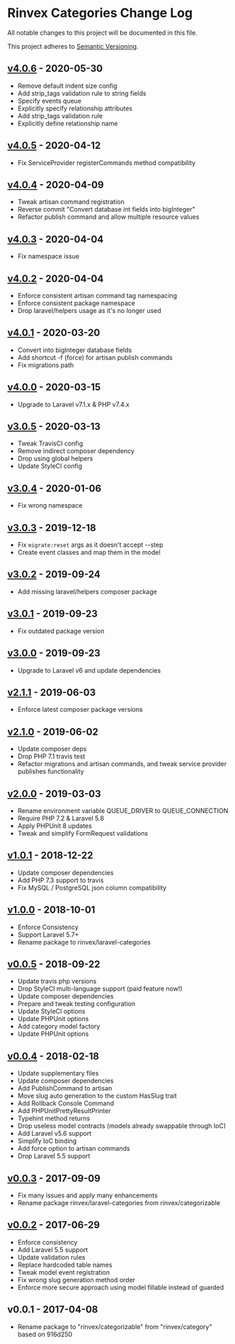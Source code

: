 # Rinvex Categories Change Log

All notable changes to this project will be documented in this file.

This project adheres to [Semantic Versioning](CONTRIBUTING.md).


## [v4.0.6] - 2020-05-30
- Remove default indent size config
- Add strip_tags validation rule to string fields
- Specify events queue
- Explicitly specify relationship attributes
- Add strip_tags validation rule
- Explicitly define relationship name

## [v4.0.5] - 2020-04-12
- Fix ServiceProvider registerCommands method compatibility

## [v4.0.4] - 2020-04-09
- Tweak artisan command registration
- Reverse commit "Convert database int fields into bigInteger"
- Refactor publish command and allow multiple resource values

## [v4.0.3] - 2020-04-04
- Fix namespace issue

## [v4.0.2] - 2020-04-04
- Enforce consistent artisan command tag namespacing
- Enforce consistent package namespace
- Drop laravel/helpers usage as it's no longer used

## [v4.0.1] - 2020-03-20
- Convert into bigInteger database fields
- Add shortcut -f (force) for artisan publish commands
- Fix migrations path

## [v4.0.0] - 2020-03-15
- Upgrade to Laravel v7.1.x & PHP v7.4.x

## [v3.0.5] - 2020-03-13
- Tweak TravisCI config
- Remove indirect composer dependency
- Drop using global helpers
- Update StyleCI config

## [v3.0.4] - 2020-01-06
- Fix wrong namespace

## [v3.0.3] - 2019-12-18
- Fix `migrate:reset` args as it doesn't accept --step
- Create event classes and map them in the model

## [v3.0.2] - 2019-09-24
- Add missing laravel/helpers composer package

## [v3.0.1] - 2019-09-23
- Fix outdated package version

## [v3.0.0] - 2019-09-23
- Upgrade to Laravel v6 and update dependencies

## [v2.1.1] - 2019-06-03
- Enforce latest composer package versions

## [v2.1.0] - 2019-06-02
- Update composer deps
- Drop PHP 7.1 travis test
- Refactor migrations and artisan commands, and tweak service provider publishes functionality

## [v2.0.0] - 2019-03-03
- Rename environment variable QUEUE_DRIVER to QUEUE_CONNECTION
- Require PHP 7.2 & Laravel 5.8
- Apply PHPUnit 8 updates
- Tweak and simplify FormRequest validations

## [v1.0.1] - 2018-12-22
- Update composer dependencies
- Add PHP 7.3 support to travis
- Fix MySQL / PostgreSQL json column compatibility

## [v1.0.0] - 2018-10-01
- Enforce Consistency
- Support Laravel 5.7+
- Rename package to rinvex/laravel-categories

## [v0.0.5] - 2018-09-22
- Update travis php versions
- Drop StyleCI multi-language support (paid feature now!)
- Update composer dependencies
- Prepare and tweak testing configuration
- Update StyleCI options
- Update PHPUnit options
- Add category model factory
- Update PHPUnit options

## [v0.0.4] - 2018-02-18
- Update supplementary files
- Update composer dependencies
- Add PublishCommand to artisan
- Move slug auto generation to the custom HasSlug trait
- Add Rollback Console Command
- Add PHPUnitPrettyResultPrinter
- Typehint method returns
- Drop useless model contracts (models already swappable through IoC)
- Add Laravel v5.6 support
- Simplify IoC binding
- Add force option to artisan commands
- Drop Laravel 5.5 support

## [v0.0.3] - 2017-09-09
- Fix many issues and apply many enhancements
- Rename package rinvex/laravel-categories from rinvex/categorizable

## [v0.0.2] - 2017-06-29
- Enforce consistency
- Add Laravel 5.5 support
- Update validation rules
- Replace hardcoded table names
- Tweak model event registration
- Fix wrong slug generation method order
- Enforce more secure approach using model fillable instead of guarded

## v0.0.1 - 2017-04-08
- Rename package to "rinvex/categorizable" from "rinvex/category" based on 916d250

[v4.0.6]: https://github.com/rinvex/laravel-categories/compare/v4.0.5...v4.0.6
[v4.0.5]: https://github.com/rinvex/laravel-categories/compare/v4.0.4...v4.0.5
[v4.0.4]: https://github.com/rinvex/laravel-categories/compare/v4.0.3...v4.0.4
[v4.0.3]: https://github.com/rinvex/laravel-categories/compare/v4.0.2...v4.0.3
[v4.0.2]: https://github.com/rinvex/laravel-categories/compare/v4.0.1...v4.0.2
[v4.0.1]: https://github.com/rinvex/laravel-categories/compare/v4.0.0...v4.0.1
[v4.0.0]: https://github.com/rinvex/laravel-categories/compare/v3.0.5...v4.0.0
[v3.0.5]: https://github.com/rinvex/laravel-categories/compare/v3.0.4...v3.0.5
[v3.0.4]: https://github.com/rinvex/laravel-categories/compare/v3.0.3...v3.0.4
[v3.0.3]: https://github.com/rinvex/laravel-categories/compare/v3.0.2...v3.0.3
[v3.0.2]: https://github.com/rinvex/laravel-categories/compare/v3.0.1...v3.0.2
[v3.0.1]: https://github.com/rinvex/laravel-categories/compare/v3.0.0...v3.0.1
[v3.0.0]: https://github.com/rinvex/laravel-categories/compare/v2.1.1...v3.0.0
[v2.1.1]: https://github.com/rinvex/laravel-categories/compare/v2.1.0...v2.1.1
[v2.1.0]: https://github.com/rinvex/laravel-categories/compare/v2.0.0...v2.1.0
[v2.0.0]: https://github.com/rinvex/laravel-categories/compare/v1.0.1...v2.0.0
[v1.0.1]: https://github.com/rinvex/laravel-categories/compare/v1.0.0...v1.0.1
[v1.0.0]: https://github.com/rinvex/laravel-categories/compare/v0.0.5...v1.0.0
[v0.0.5]: https://github.com/rinvex/laravel-categories/compare/v0.0.4...v0.0.5
[v0.0.4]: https://github.com/rinvex/laravel-categories/compare/v0.0.3...v0.0.4
[v0.0.3]: https://github.com/rinvex/laravel-categories/compare/v0.0.2...v0.0.3
[v0.0.2]: https://github.com/rinvex/laravel-categories/compare/v0.0.1...v0.0.2
